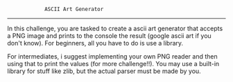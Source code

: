                 ASCII Art Generator
---------------------------------------------------
In this challenge, you are tasked to create a ascii
art generator that accepts a PNG image and prints
to the console the result (google ascii art if you
don't know). For beginners, all you have to do is
use a library.

For intermediates, i suggest implementing your own
PNG reader and then using that to print the values
(for more challenge!!). You may use a built-in
library for stuff like zlib, but the actual parser
must be made by you.